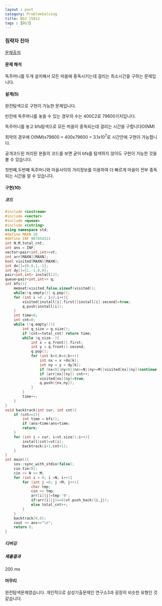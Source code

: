 ```yaml
---
layout : post
category: ProblemSolving
title: BOJ 15812
tags : [BOJ]
---
```

### 침략자 진아

[문제출처](https://www.acmicpc.net/problem/15812)

#### 문제 해석
  
독주머니를 두개 설치해서 모든 마을에 중독시키는데 걸리는 최소시간을 구하는 문제입니다.

#### 설계(5)

완전탐색으로 구현이 가능한 문제입니다.

빈칸에 독주머니를 놓을 수 있는 경우의 수는 400C2로 79600가지입니다.

독주머니를 놓고 bfs탐색으로 모든 마을이 중독되는데 걸리는 시간을 구합니다O(NM)

최악의 경우에 O(NM)x79600 = 400x79600 = 3.1x10<sup>7</sup>로 시간안에 구현이 가능합니다.

공개코드된 처리된 분들의 코드를 보면 굳이 bfs를 탐색하지 않아도 구현이 가능한 것을 볼 수 있습니다.

첫번째,두번째 독주머니와 마을사이의 거리정보를 이용하여 더 빠르게 마을이 전부 중독되는 시간을 알 수 있습니다.

#### 구현(10)

##### 코드

```cpp
#include <iostream>
#include <vector>
#include <queue>
#include <cstring>
using namespace std;
#define MAXN 20
#define INF 987654321
int N,M,total_cnt;
int ans = INF;
vector<pair<int,int>>vt;
int arr[MAXN][MAXN];
bool visited[MAXN][MAXN];
int dx[]={0,0,1,-1};
int dy[]={1,-1,0,0};
pair<int,int> install[2];
queue<pair<int,int>> q;
int bfs(){
    memset(visited,false,sizeof(visited));
    while(!q.empty()) q.pop();
    for (int i =0 ; i<2;i++){
        visited[install[i].first][install[i].second]=true;
        q.push(install[i]);
    }
    int time=0;
    int cnt=0;
    while (!q.empty()){
        int q_size = q.size();
        if (cnt==total_cnt) return time;
        while (q_size--){
            int x = q.front().first;
            int y = q.front().second;
            q.pop();
            for (int k=0;k<4;k++){
                int nx = x +dx[k];
                int ny = y + dy[k];
                if (nx<0||ny<0||nx>=N||ny>=M||visited[nx][ny])continue;
                if (arr[nx][ny]) cnt++;
                visited[nx][ny]=true;
                q.push({nx,ny});
            }
        }
        time++;
    }
}
void backtrack(int cur, int cnt){
    if (cnt==2){
        int time = bfs();
        if (ans>time)ans=time;
        return;
    }
    for (int i = cur; i<vt.size();i++){
        install[cnt]=vt[i];
        backtrack(i+1,cnt+1);
    }
}
int main(){
    ios::sync_with_stdio(false);
    cin.tie(0);
    cin >> N >> M;
    for (int i = 0; i <N; i++){
        for (int j =0; j <M; j++){
            char tmp;
            cin >> tmp;
            arr[i][j]=tmp-'0';
            if(arr[i][j]==0)vt.push_back({i,j});
            else total_cnt++;
        }
    }
    backtrack(0,0);
    cout << ans<<"\n";
    return 0;
}
```

##### 디버깅

##### 제출결과

200 ms

#### 마무리

완전탐색문제였습니다. 개인적으로 삼성기출문제인 연구소3과 굉장히 비슷한 유형인 것 같습니다.
